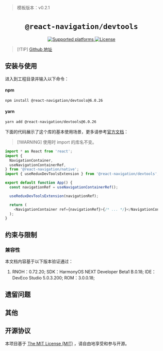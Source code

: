 > 模板版本：v0.2.1

<p align="center">
  <h1 align="center"> <code>@react-navigation/devtools</code> </h1>
</p>
<p align="center">
    <a href="https://github.com/react-navigation/react-navigation/tree/6.x/packages/devtools">
        <img src="https://img.shields.io/badge/platforms-android%20|%20ios%20|%20harmony%20-lightgrey.svg" alt="Supported platforms" />
    </a>
    <a href="https://github.com/react-navigation/react-navigation/blob/6.x/packages/devtools/LICENSE">
        <img src="https://img.shields.io/badge/license-MIT-green.svg" alt="License" />
    </a>
</p>

> [!TIP] [Github 地址](https://github.com/react-navigation/react-navigation/tree/6.x/packages/devtools)

## 安装与使用

进入到工程目录并输入以下命令：

<!-- tabs:start -->

#### **npm**

```bash
npm install @react-navigation/devtools@6.0.26
```

#### **yarn**

```bash
yarn add @react-navigation/devtools@6.0.26
```

<!-- tabs:end -->

下面的代码展示了这个库的基本使用场景，更多请参考[官方文档](https://reactnavigation.org/docs/devtools/#usereduxdevtoolsextension)：

> [!WARNING] 使用时 import 的库名不变。

```js
import * as React from 'react';
import {
  NavigationContainer,
  useNavigationContainerRef,
} from '@react-navigation/native';
import { useReduxDevToolsExtension } from '@react-navigation/devtools';

export default function App() {
  const navigationRef = useNavigationContainerRef();

  useReduxDevToolsExtension(navigationRef);

  return (
    <NavigationContainer ref={navigationRef}>{/* ... */}</NavigationContainer>
  );
}
```

## 约束与限制

### 兼容性

本文档内容基于以下版本验证通过：

1. RNOH：0.72.20; SDK：HarmonyOS NEXT Developer Beta1 B.0.18; IDE：DevEco Studio 5.0.3.200; ROM：3.0.0.18;

## 遗留问题

## 其他

## 开源协议

本项目基于 [The MIT License (MIT)](https://github.com/react-navigation/react-navigation/blob/6.x/packages/devtools/LICENSE) ，请自由地享受和参与开源。
